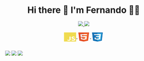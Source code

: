 <h1 align='center'>
  Hi there 👋 I'm Fernando 👨‍💻
</h1>
 <div align=center>
  <a href="https://github.com/cifernando">
  <img height="180em" src="https://github-readme-stats.vercel.app/api?username=cifernando&show_icons=true&title_color=(0, 100%, 100%)&bg_color=(215, 25%, 40%)"/>
  <img height="180em" src="https://github-readme-stats.vercel.app/api/top-langs/?username=cifernando&layout=compact"/>
</div>
<div align=center style="display: inline_block"><br>
  <img align="center" alt="Fernando-Js" height="30" width="40" src="https://raw.githubusercontent.com/devicons/devicon/master/icons/javascript/javascript-plain.svg">
  <img align="center" alt="Fernando-HTML" height="30" width="40" src="https://raw.githubusercontent.com/devicons/devicon/master/icons/html5/html5-original.svg">
  <img align="center" alt="Fernando-CSS" height="30" width="40" src="https://raw.githubusercontent.com/devicons/devicon/master/icons/css3/css3-original.svg">
</div>
  
  ##
 
<div> 
  <a href="https://instagram.com/fernando_n_o" target="_blank"><img src="https://img.shields.io/badge/-Instagram-%23E4405F?style=for-the-badge&logo=instagram&logoColor=white" target="_blank"></a>
  <a href = "mailto:nando.no@outlook.com"><img src="https://img.shields.io/badge/-Outlook-%23333?style=for-the-badge&logo=gmail&logoColor=white" target="_blank"></a>
  <a href="https://www.linkedin.com/in/fernando-nascimento-oliveira/" target="_blank"><img src="https://img.shields.io/badge/-LinkedIn-%230077B5?style=for-the-badge&logo=linkedin&logoColor=white" target="_blank"></a>  
</div>
